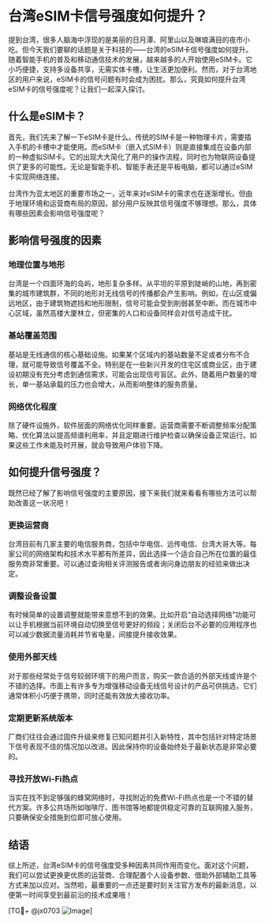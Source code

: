 # 台湾eSIM卡信号强度如何提升？

提到台湾，很多人脑海中浮现的是美丽的日月潭、阿里山以及琳琅满目的夜市小吃。但今天我们要聊的话题是关于科技的——台湾的eSIM卡信号强度如何提升。随着智能手机的普及和移动通信技术的发展，越来越多的人开始使用eSIM卡。它小巧便捷，支持多设备共享，无需实体卡槽，让生活更加便利。然而，对于台湾地区的用户来说，eSIM卡的信号问题有时会成为困扰。那么，究竟如何提升台湾eSIM卡的信号强度呢？让我们一起深入探讨。

## 什么是eSIM卡？

首先，我们先来了解一下eSIM卡是什么。传统的SIM卡是一种物理卡片，需要插入手机的卡槽中才能使用。而eSIM卡（嵌入式SIM卡）则是直接集成在设备内部的一种虚拟SIM卡。它的出现大大简化了用户的操作流程，同时也为物联网设备提供了更多的可能性。无论是智能手机、智能手表还是平板电脑，都可以通过eSIM卡实现网络连接。

台湾作为亚太地区的重要市场之一，近年来对eSIM卡的需求也在逐渐增长。但由于地理环境和运营商布局的原因，部分用户反映其信号强度不够理想。那么，具体有哪些因素会影响信号强度呢？

## 影响信号强度的因素

### 地理位置与地形

台湾是一个四面环海的岛屿，地形复杂多样。从平坦的平原到陡峭的山地，再到密集的城市建筑群，不同的地形对无线信号的传播都会产生影响。例如，在山区或偏远地区，由于建筑物遮挡和地形限制，信号可能会受到削弱甚至中断。而在城市中心区域，虽然高楼大厦林立，但密集的人口和设备同样会对信号造成干扰。

### 基站覆盖范围

基站是无线通信的核心基础设施。如果某个区域内的基站数量不足或者分布不合理，就可能导致信号覆盖不全。特别是在一些新兴开发的住宅区或商业区，由于建设初期没有充分考虑到通信需求，可能会出现信号盲区。此外，随着用户数量的增长，单一基站承载的压力也会增大，从而影响整体的服务质量。

### 网络优化程度

除了硬件设施外，软件层面的网络优化同样重要。运营商需要不断调整频率分配策略、优化算法以提高频谱利用率，并且定期进行维护检查以确保设备正常运行。如果这些工作未能及时开展，就会导致用户体验下降。

## 如何提升信号强度？

既然已经了解了影响信号强度的主要原因，接下来我们就来看看有哪些方法可以帮助改善这一状况吧！

### 更换运营商

台湾目前有几家主要的电信服务商，包括中华电信、远传电信、台湾大哥大等。每家公司的网络架构和技术水平都有所差异，因此选择一个适合自己所在位置的最佳服务商非常重要。可以通过查询相关评测报告或者询问身边朋友的经验来做出决定。

### 调整设备设置

有时候简单的设置调整就能带来意想不到的效果。比如开启“自动选择网络”功能可以让手机根据当前环境自动切换至信号更好的频段；关闭后台不必要的应用程序也可以减少数据流量消耗并节省电量，间接提升接收效果。

### 使用外部天线

对于那些经常处于信号较弱环境下的用户而言，购买一款合适的外部天线或许是个不错的选择。市面上有许多专为增强移动设备无线信号设计的产品可供挑选，它们通常体积小巧便于携带，同时还能有效放大接收功率。

### 定期更新系统版本

厂商们往往会通过固件升级来修复已知问题并引入新特性，其中包括针对特定场景下信号表现不佳的情况加以改进。因此保持你的设备始终处于最新状态是非常必要的。

### 寻找开放Wi-Fi热点

当实在找不到足够强的蜂窝网络时，寻找附近的免费Wi-Fi热点也是一个不错的替代方案。许多公共场所如咖啡厅、图书馆等地都提供稳定可靠的互联网接入服务，只要确保安全措施到位即可放心使用。

## 结语

综上所述，台湾eSIM卡的信号强度受多种因素共同作用而变化。面对这个问题，我们可以尝试更换更优质的运营商、合理配置个人设备参数、借助外部辅助工具等方式来加以应对。当然啦，最重要的一点还是要时刻关注官方发布的最新消息，以便第一时间享受到最前沿的技术成果哦！

[TG💪+ @jx0703 ![Image](https://github.com/user-attachments/assets/dbca1d08-cadb-493c-b0ec-ad6f7a83f270)]